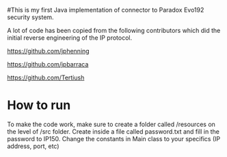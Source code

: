#This is my first Java implementation of connector to Paradox Evo192 security system.

A lot of code has been copied from the following contributors which did the initial reverse engineering of the IP protocol.

https://github.com/jphenning

https://github.com/jpbarraca

https://github.com/Tertiush


# How to run
To make the code work, make sure to create a folder called /resources on the level of /src folder.
Create inside a file called password.txt and fill in the password to IP150.
Change the constants in Main class to your specifics (IP address, port, etc)